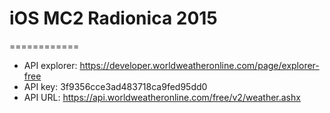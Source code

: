 # iOS MC2 Radionica 2015
============

* API explorer: https://developer.worldweatheronline.com/page/explorer-free
* API key: 3f9356cce3ad483718ca9fed95dd0
* API URL: https://api.worldweatheronline.com/free/v2/weather.ashx

